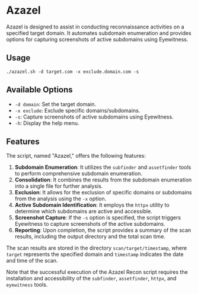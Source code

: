 # Azazel

Azazel is designed to assist in conducting reconnaissance activities on a specified target domain. It automates subdomain enumeration and provides options for capturing screenshots of active subdomains using Eyewitness.

## Usage
```
./azazel.sh -d target.com -x exclude.domain.com -s
```

## Available Options

- `-d domain`: Set the target domain.
- `-x exclude`: Exclude specific domains/subdomains.
- `-s`: Capture screenshots of active subdomains using Eyewitness.
- `-h`: Display the help menu.

## Features

The script, named "Azazel," offers the following features:

1. **Subdomain Enumeration**: It utilizes the `subfinder` and `assetfinder` tools to perform comprehensive subdomain enumeration.
2. **Consolidation**: It combines the results from the subdomain enumeration into a single file for further analysis.
3. **Exclusion**: It allows for the exclusion of specific domains or subdomains from the analysis using the `-x` option.
4. **Active Subdomain Identification**: It employs the `httpx` utility to determine which subdomains are active and accessible.
5. **Screenshot Capture**: If the `-s` option is specified, the script triggers Eyewitness to capture screenshots of the active subdomains.
6. **Reporting**: Upon completion, the script provides a summary of the scan results, including the output directory and the total scan time.

The scan results are stored in the directory `scan/target/timestamp`, where `target` represents the specified domain and `timestamp` indicates the date and time of the scan.

Note that the successful execution of the Azazel Recon script requires the installation and accessibility of the `subfinder`, `assetfinder`, `httpx`, and `eyewitness` tools.
